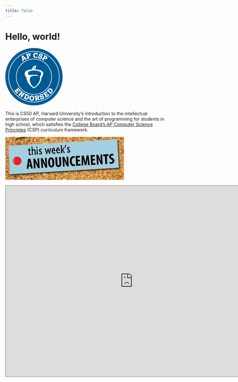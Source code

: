 ```yaml
---
title: false
---
```


# Hello, world!

![AP CSP Endorsed](assets/images/AP-CSP-Blue-180px.png)

This is CS50 AP, Harvard University’s introduction to the intellectual enterprises of computer science and the art of programming for students in high school, which satisfies the [College Board’s AP Computer Science Principles](https://apcentral.collegeboard.org/courses/ap-computer-science-principles/course) (CSP) curriculum framework.

![This Week's Announcements](assets/images/TWA.jpg)

<iframe src="https://calendar.google.com/calendar/embed?height=600&wkst=1&bgcolor=%23ffffff&ctz=America%2FChicago&mode=WEEK&showNav=1&showDate=1&showPrint=1&showTabs=1&showCalendars=0&showTz=1&src=Y182bWdxdTkyN2M1c3NyanZlbGs3ZzJobjg3NEBncm91cC5jYWxlbmRhci5nb29nbGUuY29t&src=Zy5yaXNkLm9yZ18yZGdxZ2swaWs2OWFja280aXRqbTJiZ3NvOEBncm91cC5jYWxlbmRhci5nb29nbGUuY29t&src=ZW4udXNhI2hvbGlkYXlAZ3JvdXAudi5jYWxlbmRhci5nb29nbGUuY29t&color=%238E24AA&color=%23616161&color=%230B8043" style="border:solid 1px #777" width="800" height="600" frameborder="0" scrolling="no"></iframe>